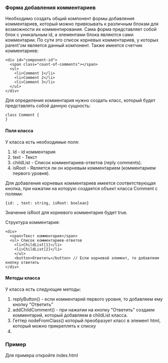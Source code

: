 ### Форма добавления комментариев

Необходимо создать общий компонент формы добавления комментариев, который можно привязывать к различным блокам для возможности их комментирования. Сама форма представляет собой блок с уникальным id, а элементами блока являются сами комментарии. По сути это список корневых комментариев, у которых parent'ом является данный компонент. Также имеется счетчик комментариев:
```
<div id="component-id">
  <span class="count-of-comments"></span>
  <ul>
    <li>Comment 1</li>
    <li>Comment 2</li>
    <li>Comment 3</li>
  </ul>
</div>
```
Для определения комментария нужно создать класс, который будет представлять собой данную сущность:
```
class Comment {
}
```
#### Поля класса
У класса есть необходимые поля:
1. Id  - id комментария
2. text - Текст
3. childList - Список комментариев-ответов (reply comments).
4. isRoot - Является ли он корневым комментарием (комментарием первого уровня).

Для добавления корневых комментариев имеется соответствующая кнопка, при нажатии на которую создается объект класса Comment с полями:
```
{id: , text: string, isRoot: boolean}
```
Значение isRoot для корневого комментария будет true.

Структура комментария:
```
<div>
  <span>Текст комментария</span>
  <ul> Список комментариев-ответов
    <li>ChildList[1]</li>
    <li>ChildList[2]</li>
    </ul>
    <button>Ответить</button> // Если корневой элемент, то добавляем кнопку ответить
</div>
```
#### Методы класса
У класса есть следующие методы:
1. replyButton() - если комментарий первого уровня, то добавляем ему кнопку "Ответить"
2. addChildComment() - при нажатии на кнопку "Ответить" создаем комментарий, который добавляем в childList класса.
3. Геттер nodeFromClass() который преобразует класс в элемент html, который можно прикреплять к списку <li>

### Пример
Для примера откройте index.html
